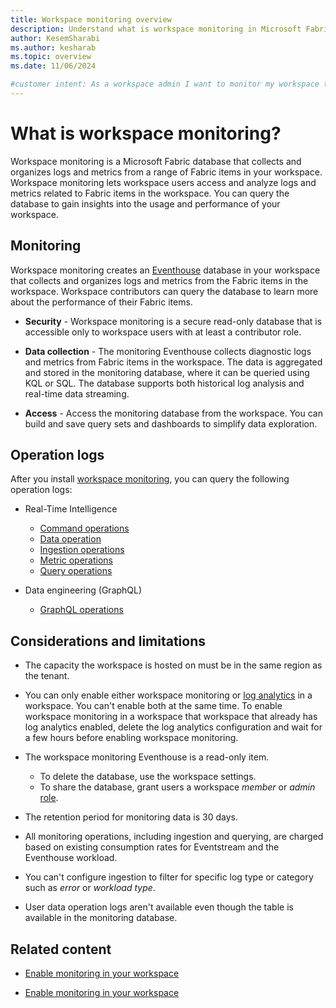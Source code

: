 ```yaml
---
title: Workspace monitoring overview
description: Understand what is workspace monitoring in Microsoft Fabric and how it can help you to gain insights into the usage and performance of your workspace.
author: KesemSharabi
ms.author: kesharab
ms.topic: overview
ms.date: 11/06/2024

#customer intent: As a workspace admin I want to monitor my workspace to gain insights into the usage and performance of my workspace so that I can optimize my workspace and improve the user experience.
---
```


# What is workspace monitoring?

Workspace monitoring is a Microsoft Fabric database that collects and organizes logs and metrics from a range of Fabric items in your workspace. Workspace monitoring lets workspace users access and analyze logs and metrics related to Fabric items in the workspace. You can query the database to gain insights into the usage and performance of your workspace.

## Monitoring

Workspace monitoring creates an [Eventhouse](../real-time-intelligence/eventhouse.md) database in your workspace that collects and organizes logs and metrics from the Fabric items in the workspace. Workspace contributors can query the database to learn more about the performance of their Fabric items.

* **Security** - Workspace monitoring is a secure read-only database that is accessible only to workspace users with at least a contributor role.

* **Data collection** - The monitoring Eventhouse collects diagnostic logs and metrics from Fabric items in the workspace. The data is aggregated and stored in the monitoring database, where it can be queried using KQL or SQL. The database supports both historical log analysis and real-time data streaming.

* **Access** - Access the monitoring database from the workspace. You can build and save query sets and dashboards to simplify data exploration.

## Operation logs

After you install [workspace monitoring](enable-workspace-monitoring.md), you can query the following operation logs:

* Real-Time Intelligence
    * [Command operations](../real-time-intelligence/command-operations.md)
    * [Data operation](../real-time-intelligence/data-operations.md)
    * [Ingestion operations](../real-time-intelligence/ingestion-operations.md)
    * [Metric operations](../real-time-intelligence/metric-operations.md)
    * [Query operations](../real-time-intelligence/query-operations.md)

* Data engineering (GraphQL)
    * [GraphQL operations](../data-engineering/graphql-operations.md)

## Considerations and limitations

* The capacity the workspace is hosted on must be in the same region as the tenant.

* You can only enable either workspace monitoring or [log analytics](/power-bi/transform-model/log-analytics/desktop-log-analytics-configure) in a workspace. You can't enable both at the same time. To enable workspace monitoring in a workspace that workspace that already has log analytics enabled, delete the log analytics configuration and wait for a few hours before enabling workspace monitoring.

* The workspace monitoring Eventhouse is a read-only item.
    * To delete the database, use the workspace settings.
    * To share the database, grant users a workspace *member* or *admin* [role](roles-workspaces.md).

* The retention period for monitoring data is 30 days.

* All monitoring operations, including ingestion and querying, are charged based on existing consumption rates for Eventstream and the Eventhouse workload.

* You can't configure ingestion to filter for specific log type or category such as *error* or *workload type*.

* User data operation logs aren't available even though the table is available in the monitoring database.

## Related content

* [Enable monitoring in your workspace](enable-workspace-monitoring.md)

* [Enable monitoring in your workspace](enable-workspace-monitoring.md)
